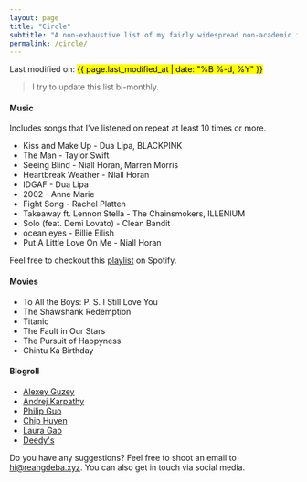 ```yaml
---
layout: page
title: "Circle"
subtitle: "A non-exhaustive list of my fairly widespread non-academic interests including music, blog posts, and videos in no particular order."
permalink: /circle/
---
```

<p>Last modified on: <mark>{{ page.last_modified_at | date: "%B %-d, %Y" }}</mark></p>

> I try to update this list bi-monthly.

#### Music

Includes songs that I've listened on repeat at least 10 times or more.

* Kiss and Make Up - Dua Lipa, BLACKPINK
* The Man - Taylor Swift
* Seeing Blind - Niall Horan, Marren Morris
* Heartbreak Weather - Niall Horan
* IDGAF - Dua Lipa
* 2002 - Anne Marie
* Fight Song - Rachel Platten
* Takeaway ft. Lennon Stella - The Chainsmokers, ILLENIUM
* Solo (feat. Demi Lovato) - Clean Bandit
* ocean eyes - Billie Eilish
* Put A Little Love On Me - Niall Horan

Feel free to checkout this [playlist](https://open.spotify.com/playlist/1PP6YFymuDrsXQkuudD0Vb?si=xtkWclj3Ts6KYmOCNMJ9hA) on Spotify.

#### Movies

* To All the Boys: P. S. I Still Love You
* The Shawshank Redemption
* Titanic
* The Fault in Our Stars
* The Pursuit of Happyness
* Chintu Ka Birthday

#### Blogroll

* [Alexey Guzey](https://guzey.com/)
* [Andrej Karpathy](https://karpathy.github.io)
* [Philip Guo](http://pgbovine.net/intro.htm)
* [Chip Huyen](https://huyenchip.com/blog/)
* [Laura Gao](https://www.lauragao.com/hey)
* [Deedy's](http://debarghyadas.com/writes/)

Do you have any suggestions? Feel free to shoot an email to <a href="mailto:hi@reangdeba.xyz">hi@reangdeba.xyz</a>. You can also get in touch via social media.
